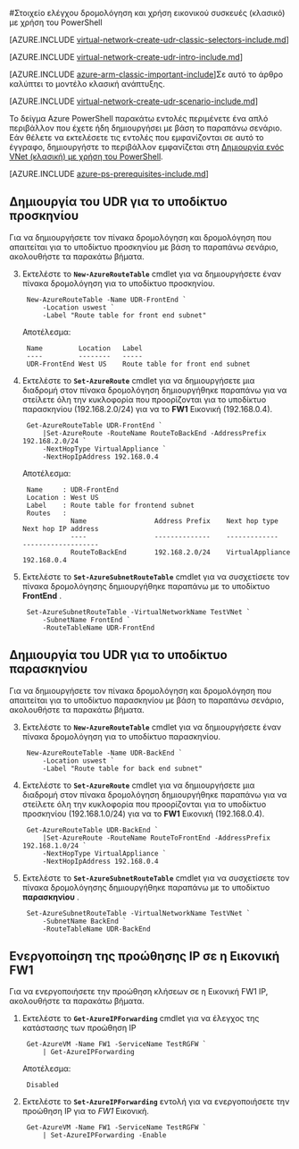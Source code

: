<properties 
   pageTitle="Ελέγχετε τη δρομολόγηση και χρήση εικονικού συσκευές με χρήση του PowerShell στο μοντέλο κλασική ανάπτυξης | Microsoft Azure"
   description="Μάθετε πώς μπορείτε να ελέγξετε τη δρομολόγηση σε VNets χρήση του PowerShell στο μοντέλο κλασική ανάπτυξης"
   services="virtual-network"
   documentationCenter="na"
   authors="jimdial"
   manager="carmonm"
   editor=""
   tags="azure-service-management"
/>
<tags  
   ms.service="virtual-network"
   ms.devlang="na"
   ms.topic="article"
   ms.tgt_pltfrm="na"
   ms.workload="infrastructure-services"
   ms.date="02/02/2016"
   ms.author="jdial" />

#<a name="control-routing-and-use-virtual-appliances-classic-using-powershell"></a>Στοιχείο ελέγχου δρομολόγηση και χρήση εικονικού συσκευές (κλασικό) με χρήση του PowerShell

[AZURE.INCLUDE [virtual-network-create-udr-classic-selectors-include.md](../../includes/virtual-network-create-udr-classic-selectors-include.md)]

[AZURE.INCLUDE [virtual-network-create-udr-intro-include.md](../../includes/virtual-network-create-udr-intro-include.md)]

[AZURE.INCLUDE [azure-arm-classic-important-include](../../includes/azure-arm-classic-important-include.md)]Σε αυτό το άρθρο καλύπτει το μοντέλο κλασική ανάπτυξης.

[AZURE.INCLUDE [virtual-network-create-udr-scenario-include.md](../../includes/virtual-network-create-udr-scenario-include.md)]

Το δείγμα Azure PowerShell παρακάτω εντολές περιμένετε ένα απλό περιβάλλον που έχετε ήδη δημιουργήσει με βάση το παραπάνω σενάριο. Εάν θέλετε να εκτελέσετε τις εντολές που εμφανίζονται σε αυτό το έγγραφο, δημιουργήστε το περιβάλλον εμφανίζεται στη [Δημιουργία ενός VNet (κλασική) με χρήση του PowerShell](virtual-networks-create-vnet-classic-netcfg-ps.md).

[AZURE.INCLUDE [azure-ps-prerequisites-include.md](../../includes/azure-ps-prerequisites-include.md)]

## <a name="create-the-udr-for-the-front-end-subnet"></a>Δημιουργία του UDR για το υποδίκτυο προσκηνίου
Για να δημιουργήσετε τον πίνακα δρομολόγηση και δρομολόγηση που απαιτείται για το υποδίκτυο προσκηνίου με βάση το παραπάνω σενάριο, ακολουθήστε τα παρακάτω βήματα.

3. Εκτελέστε το **`New-AzureRouteTable`** cmdlet για να δημιουργήσετε έναν πίνακα δρομολόγηση για το υποδίκτυο προσκηνίου.

        New-AzureRouteTable -Name UDR-FrontEnd `
            -Location uswest `
            -Label "Route table for front end subnet"

    Αποτέλεσμα:

        Name         Location   Label                          
        ----         --------   -----                          
        UDR-FrontEnd West US    Route table for front end subnet

4. Εκτελέστε το **`Set-AzureRoute`** cmdlet για να δημιουργήσετε μια διαδρομή στον πίνακα δρομολόγηση δημιουργήθηκε παραπάνω για να στείλετε όλη την κυκλοφορία που προορίζονται για το υποδίκτυο παρασκηνίου (192.168.2.0/24) για να το **FW1** Εικονική (192.168.0.4).
    
        Get-AzureRouteTable UDR-FrontEnd `
            |Set-AzureRoute -RouteName RouteToBackEnd -AddressPrefix 192.168.2.0/24 `
            -NextHopType VirtualAppliance `
            -NextHopIpAddress 192.168.0.4

    Αποτέλεσμα:

        Name     : UDR-FrontEnd
        Location : West US
        Label    : Route table for frontend subnet
        Routes   : 
                   Name                 Address Prefix    Next hop type        Next hop IP address
                   ----                 --------------    -------------        -------------------
                   RouteToBackEnd       192.168.2.0/24    VirtualAppliance     192.168.0.4  

5. Εκτελέστε το **`Set-AzureSubnetRouteTable`** cmdlet για να συσχετίσετε τον πίνακα δρομολόγησης δημιουργήθηκε παραπάνω με το υποδίκτυο **FrontEnd** .

        Set-AzureSubnetRouteTable -VirtualNetworkName TestVNet `
            -SubnetName FrontEnd `
            -RouteTableName UDR-FrontEnd
 
## <a name="create-the-udr-for-the-back-end-subnet"></a>Δημιουργία του UDR για το υποδίκτυο παρασκηνίου
Για να δημιουργήσετε τον πίνακα δρομολόγηση και δρομολόγηση που απαιτείται για το υποδίκτυο παρασκηνίου με βάση το παραπάνω σενάριο, ακολουθήστε τα παρακάτω βήματα.

3. Εκτελέστε το **`New-AzureRouteTable`** cmdlet για να δημιουργήσετε έναν πίνακα δρομολόγηση για το υποδίκτυο παρασκηνίου.

        New-AzureRouteTable -Name UDR-BackEnd `
            -Location uswest `
            -Label "Route table for back end subnet"

4. Εκτελέστε το **`Set-AzureRoute`** cmdlet για να δημιουργήσετε μια διαδρομή στον πίνακα δρομολόγηση δημιουργήθηκε παραπάνω για να στείλετε όλη την κυκλοφορία που προορίζονται για το υποδίκτυο προσκηνίου (192.168.1.0/24) για να το **FW1** Εικονική (192.168.0.4).

        Get-AzureRouteTable UDR-BackEnd `
            |Set-AzureRoute -RouteName RouteToFrontEnd -AddressPrefix 192.168.1.0/24 `
            -NextHopType VirtualAppliance `
            -NextHopIpAddress 192.168.0.4

5. Εκτελέστε το **`Set-AzureSubnetRouteTable`** cmdlet για να συσχετίσετε τον πίνακα δρομολόγησης δημιουργήθηκε παραπάνω με το υποδίκτυο **παρασκηνίου** .

        Set-AzureSubnetRouteTable -VirtualNetworkName TestVNet `
            -SubnetName BackEnd `
            -RouteTableName UDR-BackEnd

## <a name="enable-ip-forwarding-on-the-fw1-vm"></a>Ενεργοποίηση της προώθησης IP σε η Εικονική FW1
Για να ενεργοποιήσετε την προώθηση κλήσεων σε η Εικονική FW1 IP, ακολουθήστε τα παρακάτω βήματα.

1. Εκτελέστε το **`Get-AzureIPForwarding`** cmdlet για να έλεγχος της κατάστασης των προώθηση IP

        Get-AzureVM -Name FW1 -ServiceName TestRGFW `
            | Get-AzureIPForwarding

    Αποτέλεσμα:

        Disabled

2. Εκτελέστε το **`Set-AzureIPForwarding`** εντολή για να ενεργοποιήσετε την προώθηση IP για το *FW1* Εικονική.

        Get-AzureVM -Name FW1 -ServiceName TestRGFW `
            | Set-AzureIPForwarding -Enable
